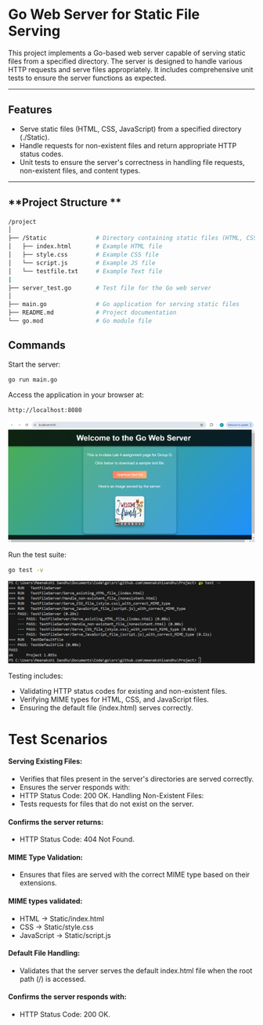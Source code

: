 # **Go Web Server for Static File Serving**
 
This project implements a Go-based web server capable of serving static files from a specified directory. The server is designed to handle various HTTP requests and serve files appropriately. It includes comprehensive unit tests to ensure the server functions as expected. 
 
---
 
## **Features**
- Serve static files (HTML, CSS, JavaScript) from a specified directory (./Static).
- Handle requests for non-existent files and return appropriate HTTP status codes.
- Unit tests to ensure the server's correctness in handling file requests, non-existent files, and content types.
 
---
## **Project Structure **
``` bash
/project
│
├── /Static              # Directory containing static files (HTML, CSS, JS, TEXT)
│   ├── index.html       # Example HTML file
│   ├── style.css        # Example CSS file
│   └── script.js        # Example JS file
│   └── testfile.txt     # Example Text file
|
├── server_test.go       # Test file for the Go web server
│
├── main.go              # Go application for serving static files
├── README.md            # Project documentation
└── go.mod               # Go module file
```

## **Commands**
Start the server:
``` bash
go run main.go
```
Access the application in your browser at:
``` bash
http://localhost:8080
```

![Web Server](https://github.com/meenakshisandhu/Week11_Group-G/blob/master/images/Screenshot%202024-11-20%20212021.png)


Run the test suite:
``` bash
go test -v
```

![Testing](https://github.com/meenakshisandhu/Week11_Group-G/blob/master/images/Screenshot%202024-11-20%20212132.png)


Testing includes:
- Validating HTTP status codes for existing and non-existent files.
- Verifying MIME types for HTML, CSS, and JavaScript files.
- Ensuring the default file (index.html) serves correctly.
 
# **Test Scenarios**
#### Serving Existing Files:
- Verifies that files present in the server's directories are served correctly.
- Ensures the server responds with:
- HTTP Status Code: 200 OK.
Handling Non-Existent Files:
- Tests requests for files that do not exist on the server.
#### Confirms the server returns:
- HTTP Status Code: 404 Not Found.
#### MIME Type Validation:
- Ensures that files are served with the correct MIME type based on their extensions.
#### MIME types validated:
- HTML → Static/index.html
- CSS → Static/style.css
- JavaScript → Static/script.js
#### Default File Handling:
- Validates that the server serves the default index.html file when the root path (/) is accessed.
#### Confirms the server responds with:
- HTTP Status Code: 200 OK.
